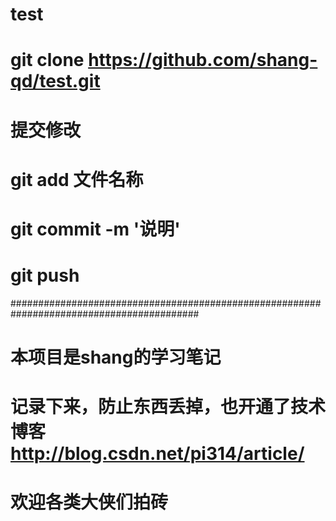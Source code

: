 # test

# git clone https://github.com/shang-qd/test.git
# 提交修改
# git add 文件名称
# git commit -m '说明'
# git push

##########################################################################################
# 本项目是shang的学习笔记
# 记录下来，防止东西丢掉，也开通了技术博客 http://blog.csdn.net/pi314/article/
# 欢迎各类大侠们拍砖
